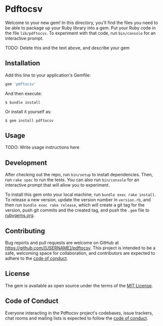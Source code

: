 # Pdftocsv

Welcome to your new gem! In this directory, you'll find the files you need to be able to package up your Ruby library into a gem. Put your Ruby code in the file `lib/pdftocsv`. To experiment with that code, run `bin/console` for an interactive prompt.

TODO: Delete this and the text above, and describe your gem

## Installation

Add this line to your application's Gemfile:

```ruby
gem 'pdftocsv'
```

And then execute:

    $ bundle install

Or install it yourself as:

    $ gem install pdftocsv

## Usage

TODO: Write usage instructions here

## Development

After checking out the repo, run `bin/setup` to install dependencies. Then, run `rake spec` to run the tests. You can also run `bin/console` for an interactive prompt that will allow you to experiment.

To install this gem onto your local machine, run `bundle exec rake install`. To release a new version, update the version number in `version.rb`, and then run `bundle exec rake release`, which will create a git tag for the version, push git commits and the created tag, and push the `.gem` file to [rubygems.org](https://rubygems.org).

## Contributing

Bug reports and pull requests are welcome on GitHub at https://github.com/[USERNAME]/pdftocsv. This project is intended to be a safe, welcoming space for collaboration, and contributors are expected to adhere to the [code of conduct](https://github.com/[USERNAME]/pdftocsv/blob/master/CODE_OF_CONDUCT.md).

## License

The gem is available as open source under the terms of the [MIT License](https://opensource.org/licenses/MIT).

## Code of Conduct

Everyone interacting in the Pdftocsv project's codebases, issue trackers, chat rooms and mailing lists is expected to follow the [code of conduct](https://github.com/[USERNAME]/pdftocsv/blob/master/CODE_OF_CONDUCT.md).
